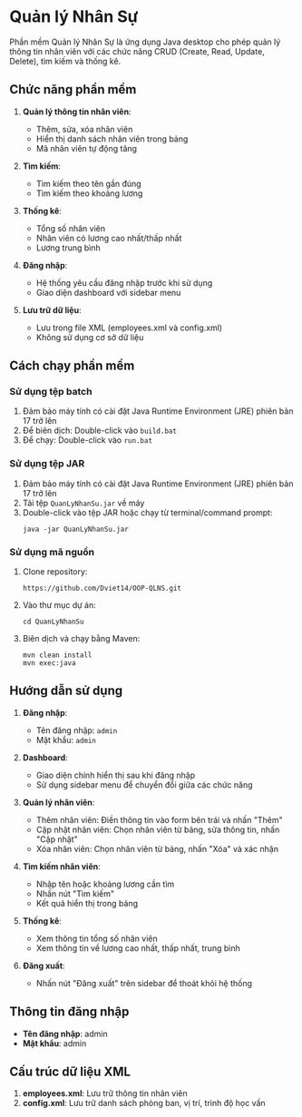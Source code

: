 # Quản lý Nhân Sự

Phần mềm Quản lý Nhân Sự là ứng dụng Java desktop cho phép quản lý thông tin nhân viên với các chức năng CRUD (Create, Read, Update, Delete), tìm kiếm và thống kê.

## Chức năng phần mềm

1. **Quản lý thông tin nhân viên**:
   - Thêm, sửa, xóa nhân viên
   - Hiển thị danh sách nhân viên trong bảng
   - Mã nhân viên tự động tăng

2. **Tìm kiếm**:
   - Tìm kiếm theo tên gần đúng
   - Tìm kiếm theo khoảng lương

3. **Thống kê**:
   - Tổng số nhân viên
   - Nhân viên có lương cao nhất/thấp nhất
   - Lương trung bình

4. **Đăng nhập**:
   - Hệ thống yêu cầu đăng nhập trước khi sử dụng
   - Giao diện dashboard với sidebar menu

5. **Lưu trữ dữ liệu**:
   - Lưu trong file XML (employees.xml và config.xml)
   - Không sử dụng cơ sở dữ liệu

## Cách chạy phần mềm

### Sử dụng tệp batch
1. Đảm bảo máy tính có cài đặt Java Runtime Environment (JRE) phiên bản 17 trở lên
2. Để biên dịch: Double-click vào `build.bat`
3. Để chạy: Double-click vào `run.bat`

### Sử dụng tệp JAR
1. Đảm bảo máy tính có cài đặt Java Runtime Environment (JRE) phiên bản 17 trở lên
2. Tải tệp `QuanLyNhanSu.jar` về máy
3. Double-click vào tệp JAR hoặc chạy từ terminal/command prompt:
   ```
   java -jar QuanLyNhanSu.jar
   ```

### Sử dụng mã nguồn
1. Clone repository:
   ```
   https://github.com/Dviet14/OOP-QLNS.git
   ```
2. Vào thư mục dự án:
   ```
   cd QuanLyNhanSu
   ```
3. Biên dịch và chạy bằng Maven:
   ```
   mvn clean install
   mvn exec:java
   ```

## Hướng dẫn sử dụng

1. **Đăng nhập**:
   - Tên đăng nhập: `admin`
   - Mật khẩu: `admin`

2. **Dashboard**:
   - Giao diện chính hiển thị sau khi đăng nhập
   - Sử dụng sidebar menu để chuyển đổi giữa các chức năng

3. **Quản lý nhân viên**:
   - Thêm nhân viên: Điền thông tin vào form bên trái và nhấn "Thêm"
   - Cập nhật nhân viên: Chọn nhân viên từ bảng, sửa thông tin, nhấn "Cập nhật"
   - Xóa nhân viên: Chọn nhân viên từ bảng, nhấn "Xóa" và xác nhận

4. **Tìm kiếm nhân viên**:
   - Nhập tên hoặc khoảng lương cần tìm
   - Nhấn nút "Tìm kiếm"
   - Kết quả hiển thị trong bảng

5. **Thống kê**:
   - Xem thông tin tổng số nhân viên
   - Xem thông tin về lương cao nhất, thấp nhất, trung bình

6. **Đăng xuất**:
   - Nhấn nút "Đăng xuất" trên sidebar để thoát khỏi hệ thống

## Thông tin đăng nhập
- **Tên đăng nhập**: admin
- **Mật khẩu**: admin

## Cấu trúc dữ liệu XML

1. **employees.xml**: Lưu trữ thông tin nhân viên
2. **config.xml**: Lưu trữ danh sách phòng ban, vị trí, trình độ học vấn
